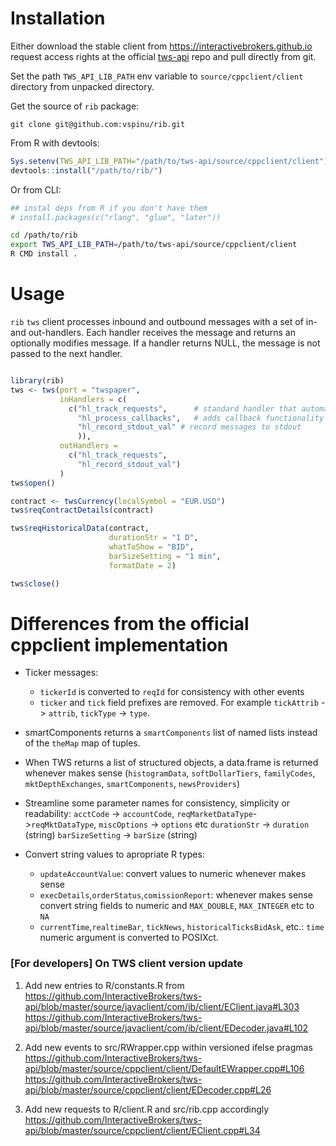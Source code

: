 

# Installation

Either download the stable client from
https://interactivebrokers.github.io request access rights at the
official [tws-api](https://github.com/InteractiveBrokers/tws-api)
repo and pull directly from git.


Set the path `TWS_API_LIB_PATH` env variable to
`source/cppclient/client` directory from unpacked directory.

Get the source of `rib` package:

```
git clone git@github.com:vspinu/rib.git
```

From R with devtools:

```R
Sys.setenv(TWS_API_LIB_PATH="/path/to/tws-api/source/cppclient/client")
devtools::install("/path/to/rib/")
```

Or from CLI:

```sh
## instal deps from R if you don't have them
# install.packages(c("rlang", "glue", "later"))

cd /path/to/rib
export TWS_API_LIB_PATH=/path/to/tws-api/source/cppclient/client
R CMD install .
```

# Usage

`rib` `tws` client processes inbound and outbound messages with a set
of in- and out-handlers. Each handler receives the message and returns
an optionally modifies message. If a handler returns NULL, the message
is not passed to the next handler.


```R

library(rib)
tws <- tws(port = "twspaper",
           inHandlers = c(
             c("hl_track_requests",      # standard handler that automatically saves and removes requess with an `id` field
               "hl_process_callbacks",   # adds callback functionality
               "hl_record_stdout_val" # record messages to stdout
               )),
           outHandlers =
             c("hl_track_requests",
               "hl_record_stdout_val")
           )
tws$open()

contract <- twsCurrency(localSymbol = "EUR.USD")
tws$reqContractDetails(contract)

tws$reqHistoricalData(contract,
                      durationStr = "1 D",
                      whatToShow = "BID",
                      barSizeSetting = "1 min",
                      formatDate = 2)

tws$close()

```

# Differences from the official cppclient implementation

  - Ticker messages:
    - `tickerId` is converted to `reqId` for consistency with other events
    - `ticker` and `tick` field prefixes are removed. For example `tickAttrib`
      -> `attrib`, `tickType` -> `type`.

  - smartComponents returns a `smartComponents` list of named lists instead of the
    `theMap` map of tuples.

  - When TWS returns a list of structured objects, a data.frame is returned
    whenever makes sense (`histogramData`, `softDollarTiers`, `familyCodes`,
    `mktDepthExchanges`, `smartComponents`, `newsProviders`)

  - Streamline some parameter names for consistency, simplicity or readability:
      `acctCode` -> `accountCode`,
      `reqMarketDataType`->`reqMktDataType`,
      `miscOptions` -> `options` etc
      `durationStr` -> `duration` (string)
      `barSizeSetting` -> `barSize` (string)

  - Convert string values to apropriate R types:
    + `updateAccountValue`: convert values to numeric whenever makes sense
    + `execDetails`,`orderStatus`,`comissionReport`: whenever makes sense convert string fields to numeric and `MAX_DOUBLE`, `MAX_INTEGER` etc to `NA`
    + `currentTime`,`realtimeBar`, `tickNews`, `historicalTicksBidAsk`, etc.: `time` numeric argument is converted to POSIXct.



### [For developers] On TWS client version update

   1. Add new entries to R/constants.R from
   https://github.com/InteractiveBrokers/tws-api/blob/master/source/javaclient/com/ib/client/EClient.java#L303
   https://github.com/InteractiveBrokers/tws-api/blob/master/source/javaclient/com/ib/client/EDecoder.java#L102

   2. Add new events to src/RWrapper.cpp within versioned ifelse pragmas
   https://github.com/InteractiveBrokers/tws-api/blob/master/source/cppclient/client/DefaultEWrapper.cpp#L106
   https://github.com/InteractiveBrokers/tws-api/blob/master/source/cppclient/client/EDecoder.cpp#L26

   3. Add new requests to R/client.R and src/rib.cpp accordingly
   https://github.com/InteractiveBrokers/tws-api/blob/master/source/cppclient/client/EClient.cpp#L34

